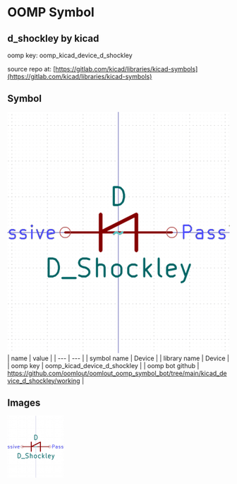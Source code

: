 # OOMP Symbol  
## d_shockley  by kicad  
  
oomp key: oomp_kicad_device_d_shockley  
  
source repo at: [https://gitlab.com/kicad/libraries/kicad-symbols](https://gitlab.com/kicad/libraries/kicad-symbols)  
## Symbol  
  
[![working.png](working_600.png)](working.png)  
| name | value | 
| --- | --- | 
| symbol name | Device | 
| library name | Device | 
| oomp key | oomp_kicad_device_d_shockley | 
| oomp bot github | https://github.com/oomlout/oomlout_oomp_symbol_bot/tree/main/kicad_device_d_shockley/working | 
## Images  
  
[![working.png](working_140.png)](working.png)  
